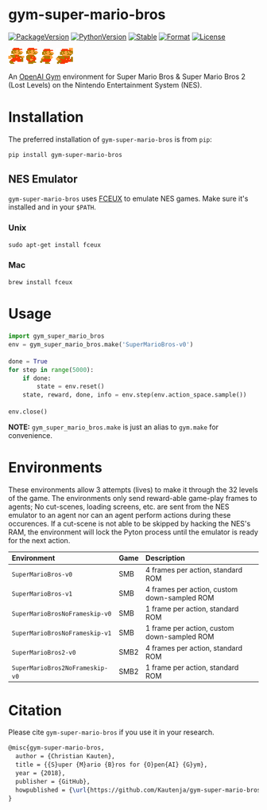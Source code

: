 # gym-super-mario-bros

[![PackageVersion][pypi-version]][pypi-home]
[![PythonVersion][python-version]][python-home]
[![Stable][pypi-status]][pypi-home]
[![Format][pypi-format]][pypi-home]
[![License][pypi-license]](LICENSE)

[pypi-version]: https://badge.fury.io/py/gym-super-mario-bros.svg
[pypi-license]: https://img.shields.io/pypi/l/gym-super-mario-bros.svg
[pypi-status]: https://img.shields.io/pypi/status/gym-super-mario-bros.svg
[pypi-format]: https://img.shields.io/pypi/format/gym-super-mario-bros.svg
[pypi-home]: https://badge.fury.io/py/gym-super-mario-bros
[python-version]: https://img.shields.io/pypi/pyversions/gym-super-mario-bros.svg
[python-home]: https://python.org

![walk1](gym_super_mario_bros/sprites/img/Characters/Mario/Mario%20-%20Walk1.gif)
![walk2](gym_super_mario_bros/sprites/img/Characters/Mario/Mario%20-%20Walk2.gif)
![walk3](gym_super_mario_bros/sprites/img/Characters/Mario/Mario%20-%20Walk3.gif)
![jump](gym_super_mario_bros/sprites/img/Characters/Mario/Mario%20-%20Jump.gif)

An [OpenAI Gym](https://github.com/openai/gym) environment for
Super Mario Bros & Super Mario Bros 2 (Lost Levels) on the Nintendo
Entertainment System (NES).

# Installation

The preferred installation of `gym-super-mario-bros` is from `pip`:

```shell
pip install gym-super-mario-bros
```

## NES Emulator

`gym-super-mario-bros` uses [FCEUX](http://www.fceux.com/web/home.html) to emulate NES games.
Make sure it's installed and in your `$PATH`.

### Unix

```shell
sudo apt-get install fceux
```

### Mac

```shell
brew install fceux
```

# Usage

```python
import gym_super_mario_bros
env = gym_super_mario_bros.make('SuperMarioBros-v0')

done = True
for step in range(5000):
    if done:
        state = env.reset()
    state, reward, done, info = env.step(env.action_space.sample())

env.close()
```

**NOTE:** `gym_super_mario_bros.make` is just an alias to `gym.make` for
convenience.

# Environments

These environments allow 3 attempts (lives) to make it through the 32 levels
of the game. The environments only send reward-able game-play frames to
agents; No cut-scenes, loading screens, etc. are sent from the NES emulator
to an agent nor can an agent perform actions during these occurences. If a
cut-scene is not able to be skipped by hacking the NES's RAM, the environment
will lock the Pyton process until the emulator is ready for the next action.

| Environment                     | Game | Description                                      |
|:--------------------------------|:-----|:-------------------------------------------------|
| `SuperMarioBros-v0`             | SMB  | 4 frames per action, standard ROM                |
| `SuperMarioBros-v1`             | SMB  | 4 frames per action, custom down-sampled ROM     |
| `SuperMarioBrosNoFrameskip-v0`  | SMB  | 1 frame per action, standard ROM                 |
| `SuperMarioBrosNoFrameskip-v1`  | SMB  | 1 frame per action, custom down-sampled ROM      |
| `SuperMarioBros2-v0`            | SMB2 | 4 frames per action, standard ROM                |
| `SuperMarioBros2NoFrameskip-v0` | SMB2 | 1 frame per action, standard ROM                 |

<!-- | `SuperMarioBros2-v1`            | SMB2 | 4 frames per action, custom down-sampled ROM     | -->
<!-- | `SuperMarioBros2NoFrameskip-v1` | SMB2 | 1 frame per action, custom down-sampled ROM      | -->

# Citation

Please cite `gym-super-mario-bros` if you use it in your research.

```tex
@misc{gym-super-mario-bros,
  author = {Christian Kauten},
  title = {{S}uper {M}ario {B}ros for {O}pen{AI} {G}ym},
  year = {2018},
  publisher = {GitHub},
  howpublished = {\url{https://github.com/Kautenja/gym-super-mario-bros}},
}
```
